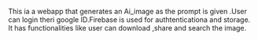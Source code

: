 This ia a webapp that generates an Ai_image as the prompt is given .User can login theri google ID.Firebase is used for authtenticationa and storage.
It has functionalities like user can download ,share and search the image.
